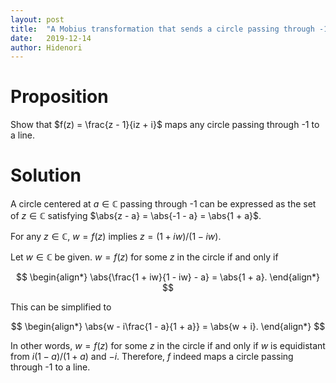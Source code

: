 ```yaml
---
layout: post
title:  "A Mobius transformation that sends a circle passing through -1 to a line"
date:   2019-12-14
author: Hidenori
---
```


# Proposition
Show that $f(z) = \frac{z - 1}{iz + i}$ maps any circle passing through -1 to a line.

# Solution
A circle centered at $a \in \mathbb{C}$ passing through -1 can be expressed as the set of $z \in \mathbb{C}$ satisfying $\abs{z - a} = \abs{-1 - a} = \abs{1 + a}$.

For any $z \in \mathbb{C}$, $w = f(z)$ implies $z = (1 + iw) / (1 - iw)$.

Let $w \in \mathbb{C}$ be given.
$w = f(z)$ for some $z$ in the circle if and only if

$$
\begin{align*}
  \abs{\frac{1 + iw}{1 - iw} - a} = \abs{1 + a}.
\end{align*}
$$

This can be simplified to

$$
\begin{align*}
  \abs{w - i\frac{1 - a}{1 + a}} = \abs{w + i}.
\end{align*}
$$

In other words, $w = f(z)$ for some $z$ in the circle if and only if $w$ is equidistant from $i(1 - a)/(1 + a)$ and $-i$.
Therefore, $f$ indeed maps a circle passing through -1 to a line.
